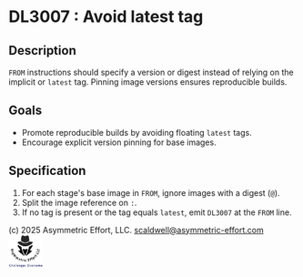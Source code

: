 # DL3007 : Avoid latest tag

## Description
`FROM` instructions should specify a version or digest instead of relying on the implicit or `latest` tag. Pinning image versions ensures reproducible builds.

## Goals
- Promote reproducible builds by avoiding floating `latest` tags.
- Encourage explicit version pinning for base images.

## Specification
1. For each stage's base image in `FROM`, ignore images with a digest (`@`).
2. Split the image reference on `:`.
3. If no tag is present or the tag equals `latest`, emit `DL3007` at the `FROM` line.

(c) 2025 Asymmetric Effort, LLC. <scaldwell@asymmetric-effort.com>
[<img src="../img/asymmetric-effort.png" alt="Asymmetric Effort logo" width="60" height="60">](https://asymmetric-effort.com/)
